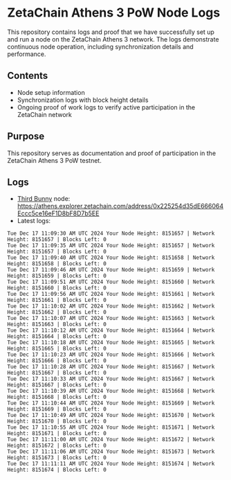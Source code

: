 # ZetaChain Athens 3 PoW Node Logs
This repository contains logs and proof that we have successfully set up and run a node on the ZetaChain Athens 3 network. The logs demonstrate continuous node operation, including synchronization details and performance.

## Contents
- Node setup information
- Synchronization logs with block height details
- Ongoing proof of work logs to verify active participation in the ZetaChain network

## Purpose
This repository serves as documentation and proof of participation in the ZetaChain Athens 3 PoW testnet.

## Logs

- [Third Bunny](https://thirdbunny.xyz/) node: https://athens.explorer.zetachain.com/address/0x225254d35dE666064Eccc5ce16eF1D8bF8D7b5EE
- Latest logs:
```
Tue Dec 17 11:09:30 AM UTC 2024 Your Node Height: 8151657 | Network Height: 8151657 | Blocks Left: 0
Tue Dec 17 11:09:35 AM UTC 2024 Your Node Height: 8151657 | Network Height: 8151657 | Blocks Left: 0
Tue Dec 17 11:09:40 AM UTC 2024 Your Node Height: 8151658 | Network Height: 8151658 | Blocks Left: 0
Tue Dec 17 11:09:46 AM UTC 2024 Your Node Height: 8151659 | Network Height: 8151659 | Blocks Left: 0
Tue Dec 17 11:09:51 AM UTC 2024 Your Node Height: 8151660 | Network Height: 8151660 | Blocks Left: 0
Tue Dec 17 11:09:56 AM UTC 2024 Your Node Height: 8151661 | Network Height: 8151661 | Blocks Left: 0
Tue Dec 17 11:10:02 AM UTC 2024 Your Node Height: 8151662 | Network Height: 8151662 | Blocks Left: 0
Tue Dec 17 11:10:07 AM UTC 2024 Your Node Height: 8151663 | Network Height: 8151663 | Blocks Left: 0
Tue Dec 17 11:10:12 AM UTC 2024 Your Node Height: 8151664 | Network Height: 8151664 | Blocks Left: 0
Tue Dec 17 11:10:18 AM UTC 2024 Your Node Height: 8151665 | Network Height: 8151665 | Blocks Left: 0
Tue Dec 17 11:10:23 AM UTC 2024 Your Node Height: 8151666 | Network Height: 8151666 | Blocks Left: 0
Tue Dec 17 11:10:28 AM UTC 2024 Your Node Height: 8151667 | Network Height: 8151667 | Blocks Left: 0
Tue Dec 17 11:10:33 AM UTC 2024 Your Node Height: 8151667 | Network Height: 8151667 | Blocks Left: 0
Tue Dec 17 11:10:39 AM UTC 2024 Your Node Height: 8151668 | Network Height: 8151668 | Blocks Left: 0
Tue Dec 17 11:10:44 AM UTC 2024 Your Node Height: 8151669 | Network Height: 8151669 | Blocks Left: 0
Tue Dec 17 11:10:49 AM UTC 2024 Your Node Height: 8151670 | Network Height: 8151670 | Blocks Left: 0
Tue Dec 17 11:10:55 AM UTC 2024 Your Node Height: 8151671 | Network Height: 8151671 | Blocks Left: 0
Tue Dec 17 11:11:00 AM UTC 2024 Your Node Height: 8151672 | Network Height: 8151672 | Blocks Left: 0
Tue Dec 17 11:11:06 AM UTC 2024 Your Node Height: 8151673 | Network Height: 8151673 | Blocks Left: 0
Tue Dec 17 11:11:11 AM UTC 2024 Your Node Height: 8151674 | Network Height: 8151674 | Blocks Left: 0
```
